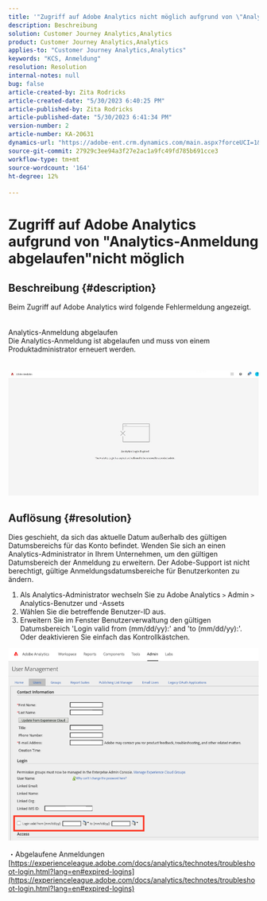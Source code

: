 ```yaml
---
title: '"Zugriff auf Adobe Analytics nicht möglich aufgrund von \"Analytics-Anmeldung abgelaufen\"'
description: Beschreibung
solution: Customer Journey Analytics,Analytics
product: Customer Journey Analytics,Analytics
applies-to: "Customer Journey Analytics,Analytics"
keywords: "KCS, Anmeldung"
resolution: Resolution
internal-notes: null
bug: false
article-created-by: Zita Rodricks
article-created-date: "5/30/2023 6:40:25 PM"
article-published-by: Zita Rodricks
article-published-date: "5/30/2023 6:41:34 PM"
version-number: 2
article-number: KA-20631
dynamics-url: "https://adobe-ent.crm.dynamics.com/main.aspx?forceUCI=1&pagetype=entityrecord&etn=knowledgearticle&id=98653e6b-19ff-ed11-8f6e-6045bd0063aa"
source-git-commit: 27929c3ee94a3f27e2ac1a9fc49fd785b691cce3
workflow-type: tm+mt
source-wordcount: '164'
ht-degree: 12%

---
```


# Zugriff auf Adobe Analytics aufgrund von &quot;Analytics-Anmeldung abgelaufen&quot;nicht möglich

## Beschreibung {#description}

Beim Zugriff auf Adobe Analytics wird folgende Fehlermeldung angezeigt.<br><br>
<br>Analytics-Anmeldung abgelaufen
<br>Die Analytics-Anmeldung ist abgelaufen und muss von einem Produktadministrator erneuert werden.
<br> <br><br>![](assets/___9a653e6b-19ff-ed11-8f6e-6045bd0063aa___.jpeg)

## Auflösung {#resolution}


Dies geschieht, da sich das aktuelle Datum außerhalb des gültigen Datumsbereichs für das Konto befindet. Wenden Sie sich an einen Analytics-Administrator in Ihrem Unternehmen, um den gültigen Datumsbereich der Anmeldung zu erweitern. Der Adobe-Support ist nicht berechtigt, gültige Anmeldungsdatumsbereiche für Benutzerkonten zu ändern.

1. Als Analytics-Administrator wechseln Sie zu Adobe Analytics `>`  Admin `>`  Analytics-Benutzer und -Assets
2. Wählen Sie die betreffende Benutzer-ID aus.
3. Erweitern Sie im Fenster Benutzerverwaltung den gültigen Datumsbereich &#39;Login valid from (mm/dd/yy):&#39; and &#39;to (mm/dd/yy):&#39;. Oder deaktivieren Sie einfach das Kontrollkästchen.


![](assets/6282c86d-563a-ed11-9db0-0022480869de.png)

・Abgelaufene Anmeldungen
[https://experienceleague.adobe.com/docs/analytics/technotes/troubleshoot-login.html?lang=en#expired-logins](https://experienceleague.adobe.com/docs/analytics/technotes/troubleshoot-login.html?lang=en#expired-logins)

